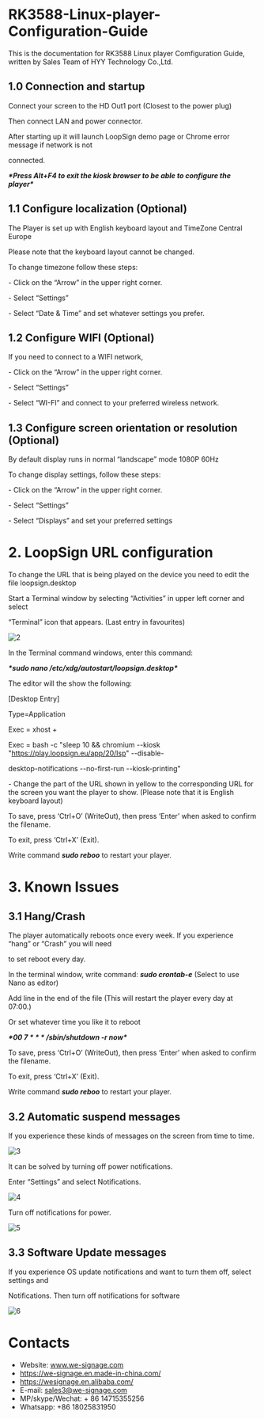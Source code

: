 # RK3588-Linux-player-Configuration-Guide

This is the documentation for RK3588 Linux player Comfiguration Guide, written by Sales Team of HYY Technology Co.,Ltd.

## **1.0 Connection and startup**

Connect your screen to the HD Out1 port (Closest to the power plug) 

Then connect LAN and power connector. 

 

After starting up it will launch LoopSign demo page or Chrome error message if network is not 

connected.

***\*Press Alt+F4 to exit the kiosk browser to be able to configure the player\****

## **1.1 Configure localization (Optional)**

The Player is set up with English keyboard layout and TimeZone Central Europe 

Please note that the keyboard layout cannot be changed. 

 

To change timezone follow these steps:

\- Click on the “Arrow” in the upper right corner. 

\- Select “Settings”

\- Select “Date & Time” and set whatever settings you prefer.

## **1.2 Configure WIFI (Optional)**

If you need to connect to a WIFI network, 

 

\- Click on the “Arrow” in the upper right corner. 

\- Select “Settings”

\- Select “WI-FI” and connect to your preferred wireless network.

## **1.3** **Configure** **screen orientation or resolution (Optional)**

By default display runs in normal “landscape” mode 1080P 60Hz 

To change display settings, follow these steps:

 

\- Click on the “Arrow” in the upper right corner. 

\- Select “Settings”

\- Select “Displays” and set your preferred settings

 

# **2. LoopSign URL configuration**

To change the URL that is being played on the device you need to edit the file loopsign.desktop 

 

Start a Terminal window by selecting “Activities” in upper left corner and select 

“Terminal” icon that appears. (Last entry in favourites) 

![2](https://user-images.githubusercontent.com/126669652/223941655-bd1a5879-dc68-448f-b292-26f3bbc04fa9.png)

In the Terminal command windows, enter this command: 

***\*sudo nano /etc/xdg/autostart/loopsign.desktop\****

The editor will the show the following: 

[Desktop Entry]

Type=Application 

Exec = xhost +

Exec = bash -c "sleep 10 && chromium --kiosk "https://play.loopsign.eu/app/20/lsp" --disable- 

desktop-notifications --no-first-run --kiosk-printing"

 

\- Change the part of the URL shown in yellow to the corresponding URL for the screen you want the player to show. (Please note that it is English keyboard layout)

 

To save, press ‘Ctrl+O’ (WriteOut), then press ‘Enter’ when asked to confirm the filename. 

To exit, press ‘Ctrl+X’ (Exit). 

 

Write command ***sudo reboo*** to restart your player.

 

 

# **3. Known Issues**

## **3.1 Hang/Crash**

The player automatically reboots once every week. If you experience “hang” or “Crash” you will need 

to set reboot every day.

 

In the terminal window, write command: ***sudo crontab-e*** (Select to use Nano as editor) 

Add line in the end of the file (This will restart the player every day at 07:00.)

Or set whatever time you like it to reboot 

 

***\*00 7 \* \* \* /sbin/shutdown -r now\****

 

To save, press ‘Ctrl+O’ (WriteOut), then press ‘Enter’ when asked to confirm the filename. 

To exit, press ‘Ctrl+X’ (Exit). 

 

Write command ***sudo reboo*** to restart your player.

 

## **3.2 Automatic suspend messages**

If you experience these kinds of messages on the screen from time to time.

 
![3](https://user-images.githubusercontent.com/126669652/223941798-2e2c5efd-b87d-40ec-887f-1aaa0ee03b53.png)


 

It can be solved by turning off power notifications. 

Enter “Settings” and select Notifications.

 

![4](https://user-images.githubusercontent.com/126669652/223941865-5deb9186-0df8-4409-a80d-69290a459c5c.png)

 

Turn off notifications for power.


![5](https://user-images.githubusercontent.com/126669652/223941912-3a7152a4-a8a1-4cbd-b4de-f6a0d3684741.png)

 

## **3.3 Software Update messages**

If you experience OS update notifications and want to turn them off, select settings and 

Notifications. Then turn off notifications for software

 

![6](https://user-images.githubusercontent.com/126669652/223941964-060c1ef9-d081-48ff-bf69-e5ac73e85b0e.png)

# Contacts
- Website: www.we-signage.com
- https://we-signage.en.made-in-china.com/
- https://wesignage.en.alibaba.com/
- E-mail: sales3@we-signage.com
- MP/skype/Wechat: + 86 14715355256
- Whatsapp: +86 18025831950
